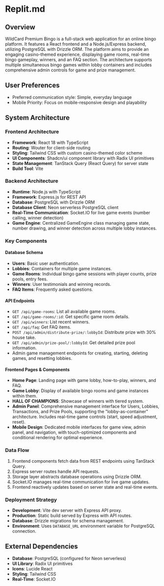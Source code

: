 # Replit.md

## Overview
WildCard Premium Bingo is a full-stack web application for an online bingo platform. It features a React frontend and a Node.js/Express backend, utilizing PostgreSQL with Drizzle ORM. The platform aims to provide an engaging casino-themed experience, displaying game rooms, real-time bingo gameplay, winners, and an FAQ section. The architecture supports multiple simultaneous bingo games within lobby containers and includes comprehensive admin controls for game and prize management.

## User Preferences
- Preferred communication style: Simple, everyday language
- Mobile Priority: Focus on mobile-responsive design and playability

## System Architecture

### Frontend Architecture
- **Framework**: React 18 with TypeScript
- **Routing**: Wouter for client-side routing
- **Styling**: Tailwind CSS with custom casino-themed color scheme
- **UI Components**: Shadcn/ui component library with Radix UI primitives
- **State Management**: TanStack Query (React Query) for server state
- **Build Tool**: Vite

### Backend Architecture
- **Runtime**: Node.js with TypeScript
- **Framework**: Express.js for REST API
- **Database**: PostgreSQL with Drizzle ORM
- **Database Client**: Neon serverless PostgreSQL client
- **Real-Time Communication**: Socket.IO for live game events (number calling, winner detection)
- **Game Engine**: Centralized GameEngine class managing game state, number drawing, and winner detection across multiple lobby instances.

### Key Components

#### Database Schema
- **Users**: Basic user authentication.
- **Lobbies**: Containers for multiple game instances.
- **Game Rooms**: Individual bingo game sessions with player counts, prize pools, entry fees.
- **Winners**: User testimonials and winning records.
- **FAQ Items**: Frequently asked questions.

#### API Endpoints
- `GET /api/game-rooms`: List all available game rooms.
- `GET /api/game-rooms/:id`: Get specific game room details.
- `GET /api/winners`: List recent winners.
- `GET /api/faq`: Get FAQ items.
- `POST /api/admin/distribute-prize/:lobbyId`: Distribute prize with 30% house take.
- `GET /api/admin/prize-pool/:lobbyId`: Get detailed prize pool information.
- Admin game management endpoints for creating, starting, deleting games, and resetting lobbies.

#### Frontend Pages & Components
- **Home Page**: Landing page with game lobby, how-to-play, winners, and FAQ.
- **Game Lobby**: Display of available bingo rooms and game instances within them.
- **HALL OF CHAMPIONS**: Showcase of winners with tiered system.
- **Admin Panel**: Comprehensive management interface for Users, Lobbies, Transactions, and Prize Pools, supporting the "lobby-as-container" architecture. Includes real-time game controls (start, speed adjustment, reset).
- **Mobile Design**: Dedicated mobile interfaces for game view, admin panel, and navigation, with touch-optimized components and conditional rendering for optimal experience.

### Data Flow
1. Frontend components fetch data from REST endpoints using TanStack Query.
2. Express server routes handle API requests.
3. Storage layer abstracts database operations using Drizzle ORM.
4. Socket.IO manages real-time communication for live game updates.
5. Frontend reactively updates based on server state and real-time events.

### Deployment Strategy
- **Development**: Vite dev server with Express API proxy.
- **Production**: Static build served by Express with API routes.
- **Database**: Drizzle migrations for schema management.
- **Environment**: Uses `DATABASE_URL` environment variable for PostgreSQL connection.

## External Dependencies
- **Database**: PostgreSQL (configured for Neon serverless)
- **UI Library**: Radix UI primitives
- **Icons**: Lucide React
- **Styling**: Tailwind CSS
- **Real-Time**: Socket.IO